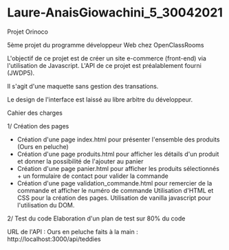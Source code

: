 # Laure-AnaisGiowachini_5_30042021
Projet Orinoco

5ème projet du programme développeur Web chez OpenClassRooms

L'objectif de ce projet est de créer un site e-commerce (front-end) via l'utilisation de Javascript. 
L'API de ce projet est préalablement fourni (JWDP5). 

Il s'agit d'une maquette sans gestion des transations.

Le design de l'interface est laissé au libre arbitre du développeur. 


Cahier des charges 

1/ Création des pages
- Création d'une page index.html pour présenter l'ensemble des produits (Ours en peluche) 
- Création d'une page produits.html pour afficher les détails d'un produit et donner la possibilité de l'ajouter au panier 
- Création d'une page panier.html pour afficher les produits sélectionnés + un formulaire de contact pour valider la commande
- Création d'une page validation_commande.html pour remercier de la commande et afficher le numéro de commande 
Utilisation d'HTML et CSS pour la création des pages.
Utilisation de vanilla javascript pour l'utilisation du DOM. 

2/ Test du code 
Elaboration d'un plan de test sur 80% du code 


URL de l'API : 
Ours en peluche faits à la main : http://localhost:3000/api/teddies

